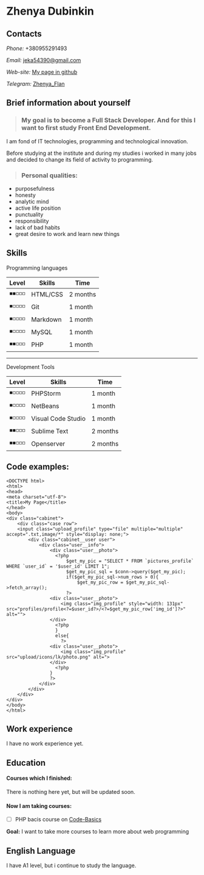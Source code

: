 # Zhenya Dubinkin

## Contacts

*Phone:* +380955291493

*Email:* jeka54390@gmail.com

*Web-site:* [My page in github](https://ZhenyaDybinkin.github.io/rsschool-cv/cv)

*Telegram:* [Zhenya_Flan](https://t.me/zhenya_flan)


## Brief information about yourself

> ### My goal is to become a Full Stack Developer. And for this I want to first study Front End Development.

I am fond of IT technologies, programming and technological innovation.

Before studying at the institute and during my studies i worked in many jobs and decided to change its field of activity to programming.

> ### Personal qualities:
 + purposefulness
 + honesty
 + analytic mind
 + active life position
 + punctuality
 + responsibility
 + lack of bad habits
 + great desire to work and learn new things
 
## Skills

Programming languages

| Level | Skills | Time | 
| --- | --- | --- |
| ◾◾◽◽◽ | HTML/CSS | 2 months |
| ◾◽◽◽◽ | Git | 1 month |
| ◾◽◽◽◽ | Markdown | 1 month |
| ◾◽◽◽◽ | MySQL | 1 month |
| ◾◾◽◽◽ | PHP | 1 month |

---

Development Tools

| Level | Skills | Time |
| --- | --- | --- |
| ◾◽◽◽◽ | PHPStorm | 1 month |
| ◾◽◽◽◽ | NetBeans | 1 month |
| ◾◽◽◽◽ | Visual Code Studio | 1 month |
| ◾◾◽◽◽ | Sublime Text | 2 months |
| ◾◾◽◽◽ | Openserver | 2 months |

## Code examples:

``` 
<DOCTYPE html>
<html>
<head>
<meta charset="utf-8">
<title>My Page</title>
</head>
<body>
<div class="cabinet">
    <div class="case row">
    <input class="upload_profile" type="file" multiple="multiple" accept=".txt,image/*" style="display: none;">
        <div class="cabinet__user user">
            <div class="user__info">
                <div class="user__photo">
                  <?php
                      $get_my_pic = "SELECT * FROM `pictures_profile` WHERE `user_id` = '$user_id' LIMIT 1";
                      $get_my_pic_sql = $conn->query($get_my_pic);
                      if($get_my_pic_sql->num_rows > 0){
                          $get_my_pic_row = $get_my_pic_sql->fetch_array();
                      ?>
                <div class="user__photo">
                    <img class="img_profile" style="width: 131px" src="profiles/profile<?=$user_id?>/<?=$get_my_pic_row['img_id']?>" alt="">
                </div>
                  <?php
                  }
                  else{
                    ?>
                <div class="user__photo">
                    <img class="img_profile" src="upload/icons/lk/photo.png" alt=">
                </div>
                  <?php
                }
                ?>
            </div>
        </div>
    </div>
</div>
</body>
</html>

```

## Work experience
I have no work experience yet.

## Education
#### **Courses which I finished:**
There is nothing here yet, but will be updated soon.

#### **Now I am taking courses:**
- [ ] PHP bacis course on [Code-Basics](https://ru.code-basics.com/languages/php)

**Goal:** I want to take more courses to learn more about web programming 

## English Language
I have  A1 level, but i continue to study the language.
